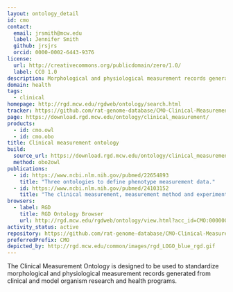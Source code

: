 ```yaml
---
layout: ontology_detail
id: cmo
contact:
  email: jrsmith@mcw.edu
  label: Jennifer Smith
  github: jrsjrs
  orcid: 0000-0002-6443-9376
license:
  url: http://creativecommons.org/publicdomain/zero/1.0/
  label: CC0 1.0
description: Morphological and physiological measurement records generated from clinical and model organism research and health programs.
domain: health
tags:
  - clinical
homepage: http://rgd.mcw.edu/rgdweb/ontology/search.html
tracker: https://github.com/rat-genome-database/CMO-Clinical-Measurement-Ontology/issues
page: https://download.rgd.mcw.edu/ontology/clinical_measurement/
products:
  - id: cmo.owl
  - id: cmo.obo
title: Clinical measurement ontology
build:
  source_url: https://download.rgd.mcw.edu/ontology/clinical_measurement/clinical_measurement.obo
  method: obo2owl
publications:
  - id: https://www.ncbi.nlm.nih.gov/pubmed/22654893
    title: "Three ontologies to define phenotype measurement data."
  - id: https://www.ncbi.nlm.nih.gov/pubmed/24103152
    title: "The clinical measurement, measurement method and experimental condition ontologies: expansion, improvements and new applications."
browsers:
  - label: RGD
    title: RGD Ontology Browser
    url: http://rgd.mcw.edu/rgdweb/ontology/view.html?acc_id=CMO:0000000
activity_status: active
repository: https://github.com/rat-genome-database/CMO-Clinical-Measurement-Ontology
preferredPrefix: CMO
depicted_by: http://rgd.mcw.edu/common/images/rgd_LOGO_blue_rgd.gif
---
```


The Clinical Measurement Ontology is designed to be used to standardize morphological and physiological measurement records generated from clinical and model organism research and health programs.
